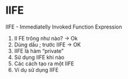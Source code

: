 # IIFE

IIFE - Immediatelly Invoked Function Expression

1. II FE trông như nào? -> Ok
2. Dùng dấu ; trước IIFE -> OK
3. IIFE là hàm “private”
4. Sử dụng IIFE khi nào
5. Các cách tạo ra một IIFE
6. Ví dụ sử dụng IIFE
